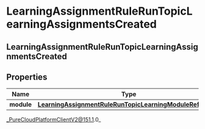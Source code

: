 # LearningAssignmentRuleRunTopicLearningAssignmentsCreated

## LearningAssignmentRuleRunTopicLearningAssignmentsCreated

## Properties

|Name | Type | Description | Notes|
|------------ | ------------- | ------------- | -------------|
| **module** | [**LearningAssignmentRuleRunTopicLearningModuleReference**](LearningAssignmentRuleRunTopicLearningModuleReference) |  | [optional] |



_PureCloudPlatformClientV2@151.1.0_
